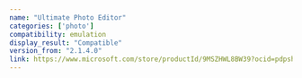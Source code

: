```yaml
---
name: "Ultimate Photo Editor"
categories: ['photo']
compatibility: emulation
display_result: "Compatible"
version_from: "2.1.4.0"
link: https://www.microsoft.com/store/productId/9MSZHWL8BW39?ocid=pdpshare
---
```


